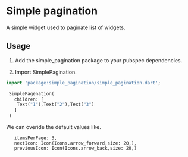 # Simple pagination

A simple widget used to paginate list of widgets.

## Usage
1. Add the simple_pagination package to your pubspec dependencies.

2. Import SimplePagination.

``` dart
import 'package:simple_pagination/simple_pagination.dart';
```

``` dart
 SimplePagenation(
   children: [
    Text("1"),Text("2"),Text("3")
   ]
 )
```
We can overide the default values like.

```
   itemsPerPage: 3,
   nextIcon: Icon(Icons.arrow_forward,size: 20,),
   previousIcon: Icon(Icons.arrow_back,size: 20,)
```
